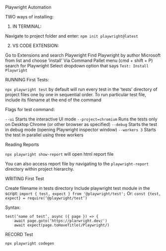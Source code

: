 Playwright Automation


TWO ways of installing: 

1. IN TERMINAL: 

Navigate to project folder and enter: `npm init playwright@latest`

2. VS CODE EXTENSION: 

Go to Extensions and search Playwright
Find Playwright by author Microsoft from list and choose ‘install’
Via Command Pallet menu (cmd + shift + P) search for Playwright 
Select dropdown option that says `Test: Install Playwright`

RUNNING First Tests:

`npx playwright test` by default will run every test in the ‘tests’ directory of project files one by one in sequential order. 
To run particular test file, include its filename at the end of the command

Flags for test command:

`--ui` Starts the interactive UI mode
`--project=chromium` Runs the tests only on Desktop Chrome (or other browser as specified)
`--debug` Starts the test in debug mode (opening Playwright inspector window)
`--workers 3` Starts the test in parallel using three workers 

Reading Reports

`npx playwright show-report` will open html report file

You can also access report file by navigating to the `playwright-report` directory within project hierarchy.

WRITING First Test

Create filename in tests directory
Include playwright test module in the script: `import { test, expect } from '@playwright/test';`
Or: `const {test, expect} = require(‘@playwright/test’)`

Syntax:
```
test(‘name of test’, async ({ page }) => {
	await page.goto(‘https://plarwright.dev/')
	await expect(page.toHaveTitle(/Playwright/)
```

RECORD Test

`npx playwright codegen`